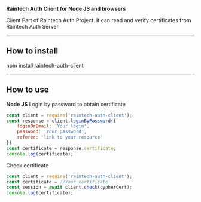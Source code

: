 **Raintech Auth Client for Node JS and browsers**

Client Part of Raintech Auth Project. It can read and verify certificates from Raintech Auth Server

---

## How to install

npm install raintech-auth-client

---

## How to use

**Node JS**
Login by password to obtain certificate

```javascript
const client = require('raintech-auth-client');
const response = client.loginByPassword({
    loginOrEmail: 'Your login',
    password: 'Your password',
    referer: 'link to your resource'
})
const certificate = response.certificate;
console.log(certificate);
```

Check certificate

```javascript
const client = require('raintech-auth-client');
const certificate = //Your certificate
const session = await client.check(cypherCert);
console.log(certificate);
```
